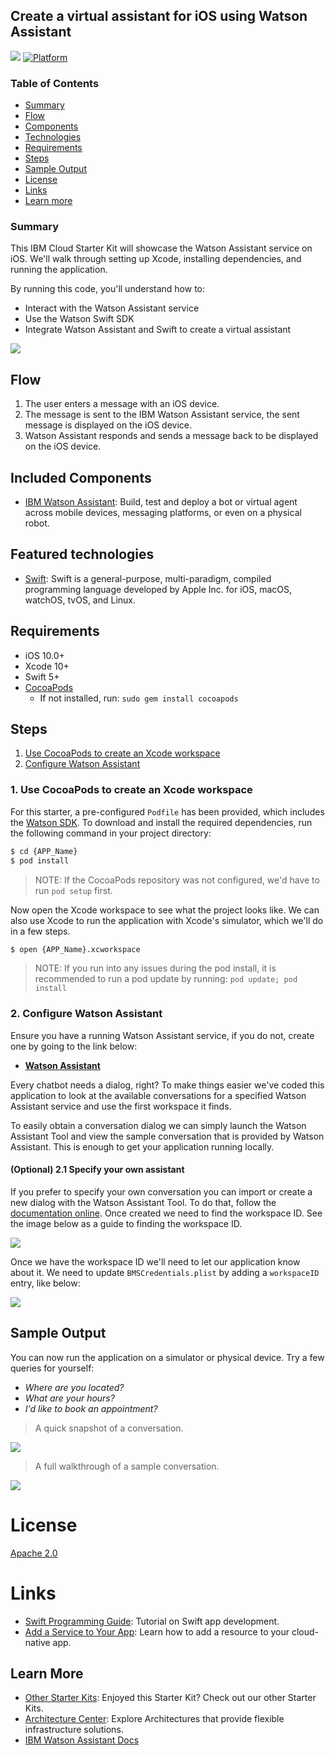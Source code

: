 ## Create a virtual assistant for iOS using Watson Assistant

[![](https://img.shields.io/badge/IBM%20Cloud-powered-blue.svg)](https://cloud.ibm.com)
[![Platform](https://img.shields.io/badge/platform-ios_swift-lightgrey.svg?style=flat)](https://developer.apple.com/swift/)

### Table of Contents

* [Summary](#summary)
* [Flow](#flow)
* [Components](#included-components)
* [Technologies](#featured-technologies)
* [Requirements](#requirements)
* [Steps](#steps)
* [Sample Output](#sample-output)
* [License](#license)
* [Links](#links)
* [Learn more](#learn-more)

### Summary

This IBM Cloud Starter Kit will showcase the Watson Assistant service on iOS. We'll walk through setting up Xcode, installing dependencies, and running the application.

By running this code, you'll understand how to:

* Interact with the Watson Assistant service
* Use the Watson Swift SDK
* Integrate Watson Assistant and Swift to create a virtual assistant

![](https://raw.githubusercontent.com/IBM/pattern-utils/master/virtual-assistant-for-ios/architecture.png)

## Flow

1. The user enters a message with an iOS device.
2. The message is sent to the IBM Watson Assistant service, the sent message is displayed on the iOS device.
3. Watson Assistant responds and sends a message back to be displayed on the iOS device.

## Included Components

* [IBM Watson Assistant](https://www.ibm.com/watson/developercloud/assistant.html): Build, test and deploy a bot or virtual agent across mobile devices, messaging platforms, or even on a physical robot.

## Featured technologies

* [Swift](https://www.ibm.com/cloud/swift): Swift is a general-purpose, multi-paradigm, compiled programming language developed by Apple Inc. for iOS, macOS, watchOS, tvOS, and Linux.

## Requirements

* iOS 10.0+
* Xcode 10+
* Swift 5+
* [CocoaPods](https://cocoapods.org/)
    * If not installed, run: `sudo gem install cocoapods`

## Steps

1. [Use CocoaPods to create an Xcode workspace](#1-use-cocoapods-to-create-an-xcode-workspace)
2. [Configure Watson Assistant](#3-configure-watson-assistant)

### 1. Use CocoaPods to create an Xcode workspace

For this starter, a pre-configured `Podfile` has been provided, which includes the [Watson SDK](https://github.com/watson-developer-cloud/swift-sdk). To download and install the required dependencies, run the following command in your project directory:

```bash
$ cd {APP_Name}
$ pod install
```

> NOTE: If the CocoaPods repository was not configured, we'd have to run `pod setup` first.

Now open the Xcode workspace to see what the project looks like. We can also use Xcode to run the application with Xcode's simulator, which we'll do in a few steps.

```bash
$ open {APP_Name}.xcworkspace
```

> NOTE: If you run into any issues during the pod install, it is recommended to run a pod update by running: `pod update; pod install`


### 2. Configure Watson Assistant

Ensure you have a running Watson Assistant service, if you do not, create one by going to the link below:

  * [**Watson Assistant**](https://cloud.ibm.com/catalog/services/assistant)

Every chatbot needs a dialog, right? To make things easier we've coded this application to look at the available conversations for a specified Watson Assistant service and use the first workspace it finds.

To easily obtain a conversation dialog we can simply launch the Watson Assistant Tool and view the sample conversation that is provided by Watson Assistant. This is enough to get your application running locally.

#### (Optional) 2.1 Specify your own assistant

If you prefer to specify your own conversation you can import or create a new dialog with the Watson Assistant Tool. To do that, follow the [documentation online](https://cloud.ibm.com/docs/services/assistant/dialog-build.html). Once created we need to find the workspace ID. See the image below as a guide to finding the workspace ID.

![](https://raw.githubusercontent.com/IBM/pattern-utils/master/watson-assistant/assistant-workspace-id.gif)

Once we have the workspace ID we'll need to let our application know about it. We need to update `BMSCredentials.plist` by adding a `workspaceID` entry, like below:

![](https://raw.githubusercontent.com/IBM/pattern-utils/master/virtual-assistant-for-ios/workspaceID.png)

## Sample Output

You can now run the application on a simulator or physical device. Try a few queries for yourself:

* _Where are you located?_
* _What are your hours?_
* _I'd like to book an appointment?_

> A quick snapshot of a conversation.

![](https://raw.githubusercontent.com/IBM/pattern-utils/master/virtual-assistant-for-ios/output11.png)

> A full walkthrough of a sample conversation.

![](https://raw.githubusercontent.com/IBM/pattern-utils/master/virtual-assistant-for-ios/output.gif)

# License

[Apache 2.0](LICENSE)

# Links

* [Swift Programming Guide](https://cloud.ibm.com/docs/swift/index.html#set_up): Tutorial on Swift app development.
* [Add a Service to Your App](https://cloud.ibm.com/docs/apps/reqnsi.html#add_service): Learn how to add a resource to your cloud-native app.

## Learn More

* [Other Starter Kits](https://cloud.ibm.com/developer/appservice/starter-kits/): Enjoyed this Starter Kit? Check out our other Starter Kits.
* [Architecture Center](https://cloud.ibm.com/cloud/garage/architectures): Explore Architectures that provide flexible infrastructure solutions.
* [IBM Watson Assistant Docs](https://cloud.ibm.com/docs/services/assistant/getting-started.html#gettingstarted)
